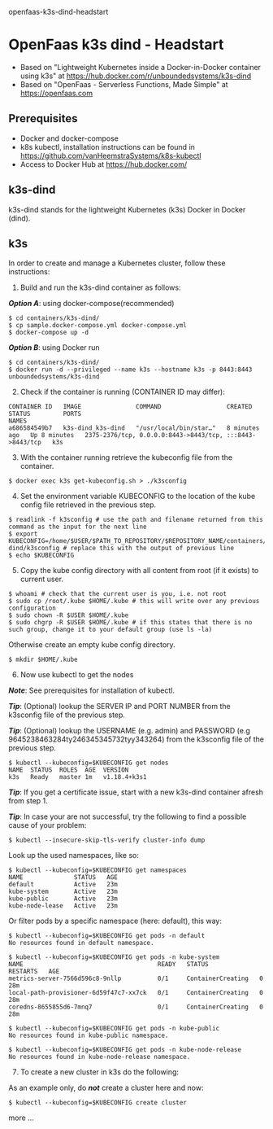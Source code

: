 openfaas-k3s-dind-headstart
# OpenFaas k3s dind - Headstart
- Based on "Lightweight Kubernetes inside a Docker-in-Docker container using k3s" at https://hub.docker.com/r/unboundedsystems/k3s-dind
- Based on "OpenFaas - Serverless Functions, Made Simple" at https://openfaas.com

## Prerequisites
- Docker and docker-compose
- k8s kubectl, installation instructions can be found in https://github.com/vanHeemstraSystems/k8s-kubectl
- Access to Docker Hub at https://hub.docker.com/

## k3s-dind
k3s-dind stands for the lightweight Kubernetes (k3s) Docker in Docker (dind).

## k3s
In order to create and manage a Kubernetes cluster, follow these instructions:

1. Build and run the k3s-dind container as follows:

***Option A***: using docker-compose(recommended)
```
$ cd containers/k3s-dind/
$ cp sample.docker-compose.yml docker-compose.yml
$ docker-compose up -d
```

***Option B***: using Docker run
```
$ cd containers/k3s-dind/
$ docker run -d --privileged --name k3s --hostname k3s -p 8443:8443 unboundedsystems/k3s-dind
```

2. Check if the container is running (CONTAINER ID may differ):
```
CONTAINER ID   IMAGE               COMMAND                  CREATED         STATUS         PORTS                                                      NAMES
a686584549b7   k3s-dind_k3s-dind   "/usr/local/bin/star…"   8 minutes ago   Up 8 minutes   2375-2376/tcp, 0.0.0.0:8443->8443/tcp, :::8443->8443/tcp   k3s
```

3. With the container running retrieve the kubeconfig file from the container.
```
$ docker exec k3s get-kubeconfig.sh > ./k3sconfig
```

4. Set the environment variable KUBECONFIG to the location of the kube config file retrieved in the previous step.
```
$ readlink -f k3sconfig # use the path and filename returned from this command as the input for the next line
$ export KUBECONFIG=/home/$USER/$PATH_TO_REPOSITORY/$REPOSITORY_NAME/containers/k3s-dind/k3sconfig # replace this with the output of previous line
$ echo $KUBECONFIG
```

5. Copy the kube config directory with all content from root (if it exists) to current user.
```
$ whoami # check that the current user is you, i.e. not root
$ sudo cp /root/.kube $HOME/.kube # this will write over any previous configuration
$ sudo chown -R $USER $HOME/.kube
$ sudo chgrp -R $USER $HOME/.kube # if this states that there is no such group, change it to your default group (use ls -la) 
```
Otherwise create an empty kube config directory.
```
$ mkdir $HOME/.kube
```

6. Now use kubectl to get the nodes

***Note***: See prerequisites for installation of kubectl.

***Tip***: (Optional) lookup the SERVER IP and PORT NUMBER from the k3sconfig file of the previous step.

***Tip***: (Optional) lookup the USERNAME (e.g. admin) and PASSWORD (e.g 9645238463284ty246345345732tyy343264) from the k3sconfig file of the previous step.

```
$ kubectl --kubeconfig=$KUBECONFIG get nodes
NAME  STATUS  ROLES  AGE  VERSION
k3s   Ready   master 1m   v1.18.4+k3s1
```

***Tip***: If you get a certificate issue, start with a new k3s-dind container afresh from step 1.

***Tip***: In case your are not successful, try the following to find a possible cause of your problem:

```
$ kubectl --insecure-skip-tls-verify cluster-info dump
```

Look up the used namespaces, like so:

```
$ kubectl --kubeconfig=$KUBECONFIG get namespaces
NAME              STATUS   AGE
default           Active   23m
kube-system       Active   23m
kube-public       Active   23m
kube-node-lease   Active   23m
```

Or filter pods by a specific namespace (here: default), this way:

```
$ kubectl --kubeconfig=$KUBECONFIG get pods -n default
No resources found in default namespace.
```

```
$ kubectl --kubeconfig=$KUBECONFIG get pods -n kube-system
NAME                                     READY   STATUS              RESTARTS   AGE
metrics-server-7566d596c8-9nllp          0/1     ContainerCreating   0          28m
local-path-provisioner-6d59f47c7-xx7ck   0/1     ContainerCreating   0          28m
coredns-8655855d6-7mnq7                  0/1     ContainerCreating   0          28m
```

```
$ kubectl --kubeconfig=$KUBECONFIG get pods -n kube-public
No resources found in kube-public namespace.
```

```
$ kubectl --kubeconfig=$KUBECONFIG get pods -n kube-node-release
No resources found in kube-node-release namespace.
```

7. To create a new cluster in k3s do the following:

As an example only, do ***not*** create a cluster here and now:
```
$ kubectl --kubeconfig=$KUBECONFIG create cluster 
```

more ...
